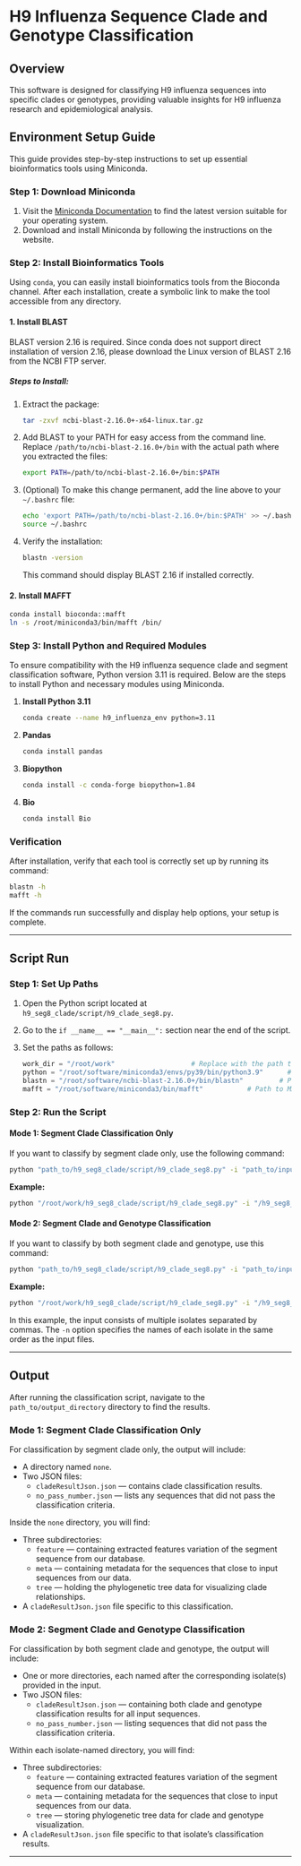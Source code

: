 
# H9 Influenza Sequence Clade and Genotype Classification

## Overview

This software is designed for classifying H9 influenza sequences into specific clades or genotypes, providing valuable insights for H9 influenza research and epidemiological analysis.

## Environment Setup Guide

This guide provides step-by-step instructions to set up essential bioinformatics tools using Miniconda.

### Step 1: Download Miniconda

1. Visit the [Miniconda Documentation](https://docs.anaconda.com/free/miniconda/) to find the latest version suitable for your operating system.
2. Download and install Miniconda by following the instructions on the website.

### Step 2: Install Bioinformatics Tools

Using `conda`, you can easily install bioinformatics tools from the Bioconda channel. After each installation, create a symbolic link to make the tool accessible from any directory.

#### 1. Install BLAST

BLAST version 2.16 is required. Since conda does not support direct installation of version 2.16, please download the Linux version of BLAST 2.16 from the NCBI FTP server.

##### Steps to Install:

1. Extract the package:
   ```bash
   tar -zxvf ncbi-blast-2.16.0+-x64-linux.tar.gz
   ```

2. Add BLAST to your PATH for easy access from the command line. Replace `/path/to/ncbi-blast-2.16.0+/bin` with the actual path where you extracted the files:

   ```bash
   export PATH=/path/to/ncbi-blast-2.16.0+/bin:$PATH
   ```

3. (Optional) To make this change permanent, add the line above to your `~/.bashrc` file:

   ```bash
   echo 'export PATH=/path/to/ncbi-blast-2.16.0+/bin:$PATH' >> ~/.bashrc
   source ~/.bashrc
   ```

4. Verify the installation:

   ```bash
   blastn -version
   ```

   This command should display BLAST 2.16 if installed correctly.


#### 2. Install MAFFT

   ```bash
   conda install bioconda::mafft
   ln -s /root/miniconda3/bin/mafft /bin/
   ```

### Step 3: Install Python and Required Modules

To ensure compatibility with the H9 influenza sequence clade and segment classification software, Python version 3.11 is required. Below are the steps to install Python and necessary modules using Miniconda.
1. **Install Python 3.11**
    ```bash
   conda create --name h9_influenza_env python=3.11
   ```

2. **Pandas**
   ```bash
   conda install pandas
   ```

3. **Biopython**
   ```bash
   conda install -c conda-forge biopython=1.84
   ```

4. **Bio**
   ```bash
   conda install Bio
   ```

### Verification

After installation, verify that each tool is correctly set up by running its command:

```bash
blastn -h
mafft -h
```

If the commands run successfully and display help options, your setup is complete.

---

## Script Run

### Step 1: Set Up Paths

1. Open the Python script located at `h9_seg8_clade/script/h9_clade_seg8.py`.
2. Go to the `if __name__ == "__main__":` section near the end of the script.
3. Set the paths as follows:

   ```python
   work_dir = "/root/work"                   # Replace with the path to the h9_seg8_clade directory
   python = "/root/software/miniconda3/envs/py39/bin/python3.9"      # Path to Python executable
   blastn = "/root/software/ncbi-blast-2.16.0+/bin/blastn"         # Path to BLASTN executable
   mafft = "/root/software/miniconda3/bin/mafft"           # Path to MAFFT executable
   ```

### Step 2: Run the Script

#### Mode 1: Segment Clade Classification Only

If you want to classify by segment clade only, use the following command:

```bash
python "path_to/h9_seg8_clade/script/h9_clade_seg8.py" -i "path_to/input_file" -n none -o "path_to/output_directory"
```

**Example:**

```bash
python "/root/work/h9_seg8_clade/script/h9_clade_seg8.py" -i "/h9_seg8_clade/script/example/example.fasta" -n none -o "/root/output"
```

#### Mode 2: Segment Clade and Genotype Classification

If you want to classify by both segment clade and genotype, use this command:

```bash
python "path_to/h9_seg8_clade/script/h9_clade_seg8.py" -i "path_to/input_file(s)" -n "isolate_name(s)" -o "path_to/output_directory"
```

**Example:**

```bash
python "/root/work/h9_seg8_clade/script/h9_clade_seg8.py" -i "/h9_seg8_clade/script/example/isolate_1.fasta,/h9_seg8_clade/script/example/isolate_2.fasta" -n "isolate_1,isolate_2" -o "/root/output"
```

In this example, the input consists of multiple isolates separated by commas. The `-n` option specifies the names of each isolate in the same order as the input files.

---

## Output

After running the classification script, navigate to the `path_to/output_directory` directory to find the results.

### Mode 1: Segment Clade Classification Only

For classification by segment clade only, the output will include:
- A directory named `none`.
- Two JSON files:
  - `cladeResultJson.json` — contains clade classification results.
  - `no_pass_number.json` — lists any sequences that did not pass the classification criteria.

Inside the `none` directory, you will find:
- Three subdirectories:
  - `feature` — containing extracted features variation of the segment sequence from our database.
  - `meta` — containing metadata for the sequences that close to input sequences from our data.
  - `tree` — holding the phylogenetic tree data for visualizing clade relationships.
- A `cladeResultJson.json` file specific to this classification.

### Mode 2: Segment Clade and Genotype Classification

For classification by both segment clade and genotype, the output will include:
- One or more directories, each named after the corresponding isolate(s) provided in the input.
- Two JSON files:
  - `cladeResultJson.json` — containing both clade and genotype classification results for all input sequences.
  - `no_pass_number.json` — listing sequences that did not pass the classification criteria.

Within each isolate-named directory, you will find:
- Three subdirectories:
  - `feature` — containing extracted features variation of the segment sequence from our database.
  - `meta` — containing metadata for the sequences that close to input sequences from our data.
  - `tree` — storing phylogenetic tree data for clade and genotype visualization.
- A `cladeResultJson.json` file specific to that isolate’s classification results. 

---
